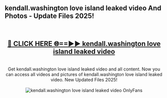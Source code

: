 <h2>kendall.washington love island leaked video And Photos - Update Files 2025!</h2>
<br>
<div align="center">
<h2><a href="https://betterlinks.top/A2PfLJ" rel="nofollow">🔴 CLICK HERE 🌐==►► kendall.washington love island leaked video</a></h2>
<br>
Get kendall.washington love island leaked video and all content. Now you can access all videos and pictures of kendall.washington love island leaked video. New Updated Files 2025!
<br>
<br>
<a href="https://betterlinks.top/A2PfLJ" rel="nofollow" data-target="animated-image.originalLink"><img src="https://i.imgur.com/dJHk4Zq.gif" alt="kendall.washington love island leaked video OnlyFans" style="max-width: 100%; display: inline-block;" data-target="animated-image.originalImage"></a>
</div>
<br>